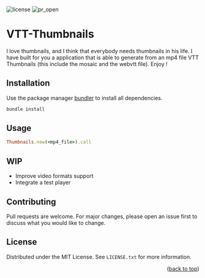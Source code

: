
![license](https://img.shields.io/github/license/ulyssedsn/VTT-Thumbnails.svg)
![pr_open](https://img.shields.io/github/issues-pr/ulyssedsn/VTT-Thumbnails.svg)
# VTT-Thumbnails

I love thumbnails, and I think that everybody needs thumbnails in his life. I have built 
for you a application that is able to generate from an mp4 file VTT Thumbnails (this
include the mosaic and the webvtt file). Enjoy !

## Installation

Use the package manager [bundler](https://bundler.io/) to install all
dependencies.

```bash
bundle install
```

## Usage

```ruby
Thumbnails.new(<mp4_file>).call
```
## WIP
 - Improve video formats support
 - Integrate a test player

## Contributing
Pull requests are welcome. For major changes, please open an issue first to discuss what you would like to change.

## License
Distributed under the MIT License. See `LICENSE.txt` for more information.

<p align="right">(<a href="#top">back to top</a>)</p>
